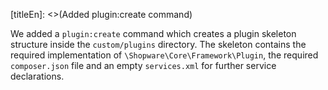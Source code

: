 [titleEn]: <>(Added plugin:create command)

We added a `plugin:create` command which creates a plugin skeleton structure inside the `custom/plugins` directory.
The skeleton contains the required implementation of `\Shopware\Core\Framework\Plugin`, the required `composer.json` file and an empty `services.xml` for further service declarations.  